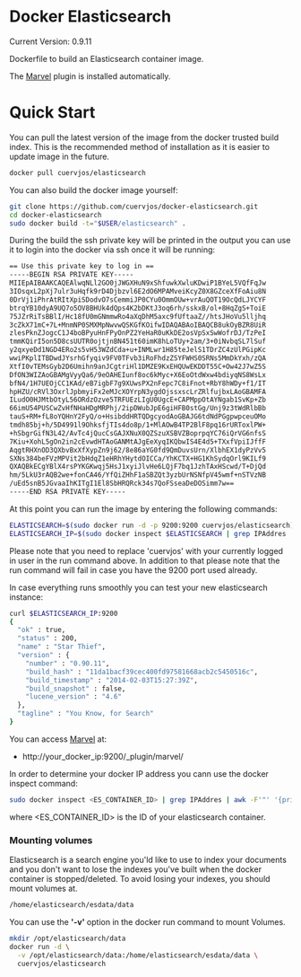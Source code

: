 Docker Elasticsearch
=============

Current Version: 0.9.11 

Dockerfile to build an Elasticsearch container image.

The [Marvel](http://www.elasticsearch.org/overview/marvel/) plugin is installed automatically.


Quick Start
=============

You can pull the latest version of the image from the docker trusted build index. This is the recommended method of installation as it is easier to update image in the future.

```bash
docker pull cuervjos/elasticsearch
```

You can also build the docker image yourself:

```bash
git clone https://github.com/cuervjos/docker-elasticsearch.git
cd docker-elasticsearch
sudo docker build -t="$USER/elasticsearch" .
```

During the build the ssh private key will be printed in the output you can use it to login into the docker via ssh once it will be running:

```bash
== Use this private key to log in ==
-----BEGIN RSA PRIVATE KEY-----
MIIEpAIBAAKCAQEAlwqNLl2GO0jJWGXHuN9xShfuwkXwluKDwiP1BYeL5VQfFqJw
3IOsqxL2pXj7ulr3uHqfk9rD4Djbzvl6E2dO6MPAMveiKcyZ0X8GZceXfFoAiu8N
0DrVj1iPhrAtRItXpiSDodvO7sCemmiJP0CYu0OmmOUw+vrAuQOT19OcQdLJYCYF
btrqYB10dyA9UQ7o5OV8BHUk4dQps4K2bDKtJ3oq6rh/sskxB/ol+8HqZgS+ToiE
75JZrRiTsBBlI/Hc18fU0mGNmmwRo4aXqDhM5axc9fUftaaZ//htsJHoVu5lljhq
3cZkX71mC+7L+MnmNP0SMXMpNwvwQSKGfKOifwIDAQABAoIBAQCB8ukOyBZR8UiR
zlesPknZJogcC1J4boBPyuHnFPyOnPZ2YeHaR0uKkDE2osVpSxSwWofrDJ/TzPeI
tmmKQirI5on5D8csUUTR0ojtjnBN451t60imK8hLoTUy+2am/3+0iNvbqSL7lSuf
y2qxyeDd1NGD4ERo2s5vH53WZdCda+u+INMLwr1H85teJelS1TDrZC4zUlPGipKc
wwiPKplITBDwdJYsrhGfyqiv9FV0TFvb3iRoFhdzZSYFWHS0SRNs5MmDkYxh/zQA
XtfI0vTEMsGyb2D6Umihn9anJCgtriHl1DMZE9KxEHQUwEKDDT55C+Ow42J7wZ5S
DfON3WIZAoGBAMgVyyQa6/9eOAHEIunf8oc6kMyc+X6EoOtdWxw4bdiyqNS8WsLx
bfN4/1H7UEOjCC1KAd/eB7igbF7g9XUwsPX2nFepc7C8iFnot+RbY8hWDy+f1/IT
hpHZU/cRVl3OxrlJpbmyiFx2eMJcXOYrpN3ygdOjssxscLrZRlfujbxLAoGBAMFA
ILudO0HJMtbOtyL56ORdzOzve5TRFUEzLIgU0UgcE+CAPMppOtAYNgab1SvKp+Zb
66imU54PUSCwZvHfNHaHDgMRPhj/2ipDWubJpE6giHFB0stGg/Unj9z3tWdRlbBb
tauS+RM+fL8oYQHnY2FyQ/o+HsibddHRTQDgcyodAoGBAJG6tdNdPGgpwpceuOMo
tmdh85bj+h/5D4991l9OhksfjTIs4do8p/1+MlAOwB4TP2BlF8pq16rURToxlPW+
+hSbgrGifN3L42/AvTc4jQucCsGAJXNuX0QZSzuXSBVZBoprpqYC76iQrVG6nfsS
7Kiu+XohL5gOn2in2cEvwdHTAoGANMtAJgEeXyqIKQbwIS4E4d5+TXxfVpiIJffF
AqgtRHXnOD3QXbvBxXfXypZn9j62/8e86aYG0fd9QmDuvsUrn/XlbhEX1dyPzVv5
SXNs384beFVzMPVit2bHdqZ1eHRhYHytdOICCa/YhKCTX+HG1KhSydqOrl9KILf9
QXAQBkECgYBlX4rsPYKGKwqj5HsJ1xyiJlvHe6LQjF7bq1JzhTAxHScwd/T+DjQd
hm/5LkU3rAQB2we+fonCA46/YfQiZHhF1aSBZQt3yzbUrNSNfpV45wmf+nSTVzNB
/uEd5snB5JGvaaIhKITgI1El8SbHRQRck34s7QoFSseaDeDOSimm7w==
-----END RSA PRIVATE KEY-----
```

At this point you can run the image by entering the following commands:

```bash
ELASTICSEARCH=$(sudo docker run -d -p 9200:9200 cuervjos/elasticsearch)
ELASTICSEARCH_IP=$(sudo docker inspect $ELASTICSEARCH | grep IPAddres | awk -F'"' '{print $4}')
```

Please note that you need to replace 'cuervjos' with your currently logged in user in the run command above. In addition to that please note that the run command will fail in case you have the 9200 port used already. 

In case everything runs smoothly you can test your new elasticsearch instance:

```bash
curl $ELASTICSEARCH_IP:9200
{
  "ok" : true,
  "status" : 200,
  "name" : "Star Thief",
  "version" : {
    "number" : "0.90.11",
    "build_hash" : "11da1bacf39cec400fd97581668acb2c5450516c",
    "build_timestamp" : "2014-02-03T15:27:39Z",
    "build_snapshot" : false,
    "lucene_version" : "4.6"
  },
  "tagline" : "You Know, for Search"
}
```

You can access [Marvel](http://www.elasticsearch.org/overview/marvel/) at:

* http://your_docker_ip:9200/_plugin/marvel/

In order to determine your docker IP address you cann use the docker inspect command:

```bash
sudo docker inspect <ES_CONTAINER_ID> | grep IPAddres | awk -F'"' '{print $4}'
```

where <ES_CONTAINER_ID> is the ID of your elasticsearch container. 

### Mounting volumes
Elasticsearch is a search engine you'ld like to use to index your documents and you don't want to lose the indexes you've built when the docker container is stopped/deleted. To avoid losing your indexes, you should mount volumes at.

```bash
/home/elasticsearch/esdata/data
```

You can use the **'-v'** option in the docker run command to mount Volumes.

```bash
mkdir /opt/elasticsearch/data
docker run -d \
  -v /opt/elasticsearch/data:/home/elasticsearch/esdata/data \
  cuervjos/elasticsearch
```
